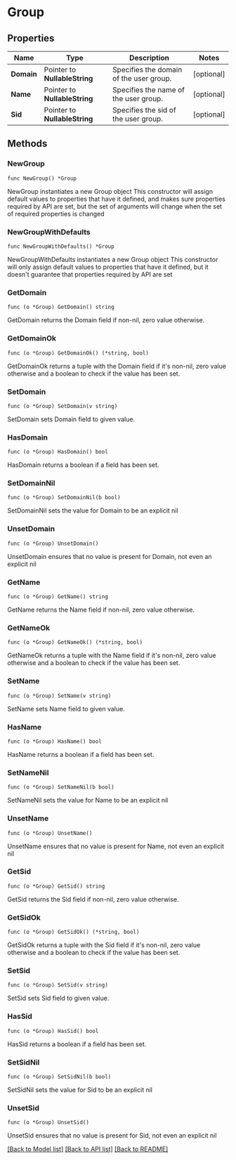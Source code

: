 # Group

## Properties

Name | Type | Description | Notes
------------ | ------------- | ------------- | -------------
**Domain** | Pointer to **NullableString** | Specifies the domain of the user group. | [optional] 
**Name** | Pointer to **NullableString** | Specifies the name of the user group. | [optional] 
**Sid** | Pointer to **NullableString** | Specifies the sid of the user group. | [optional] 

## Methods

### NewGroup

`func NewGroup() *Group`

NewGroup instantiates a new Group object
This constructor will assign default values to properties that have it defined,
and makes sure properties required by API are set, but the set of arguments
will change when the set of required properties is changed

### NewGroupWithDefaults

`func NewGroupWithDefaults() *Group`

NewGroupWithDefaults instantiates a new Group object
This constructor will only assign default values to properties that have it defined,
but it doesn't guarantee that properties required by API are set

### GetDomain

`func (o *Group) GetDomain() string`

GetDomain returns the Domain field if non-nil, zero value otherwise.

### GetDomainOk

`func (o *Group) GetDomainOk() (*string, bool)`

GetDomainOk returns a tuple with the Domain field if it's non-nil, zero value otherwise
and a boolean to check if the value has been set.

### SetDomain

`func (o *Group) SetDomain(v string)`

SetDomain sets Domain field to given value.

### HasDomain

`func (o *Group) HasDomain() bool`

HasDomain returns a boolean if a field has been set.

### SetDomainNil

`func (o *Group) SetDomainNil(b bool)`

 SetDomainNil sets the value for Domain to be an explicit nil

### UnsetDomain
`func (o *Group) UnsetDomain()`

UnsetDomain ensures that no value is present for Domain, not even an explicit nil
### GetName

`func (o *Group) GetName() string`

GetName returns the Name field if non-nil, zero value otherwise.

### GetNameOk

`func (o *Group) GetNameOk() (*string, bool)`

GetNameOk returns a tuple with the Name field if it's non-nil, zero value otherwise
and a boolean to check if the value has been set.

### SetName

`func (o *Group) SetName(v string)`

SetName sets Name field to given value.

### HasName

`func (o *Group) HasName() bool`

HasName returns a boolean if a field has been set.

### SetNameNil

`func (o *Group) SetNameNil(b bool)`

 SetNameNil sets the value for Name to be an explicit nil

### UnsetName
`func (o *Group) UnsetName()`

UnsetName ensures that no value is present for Name, not even an explicit nil
### GetSid

`func (o *Group) GetSid() string`

GetSid returns the Sid field if non-nil, zero value otherwise.

### GetSidOk

`func (o *Group) GetSidOk() (*string, bool)`

GetSidOk returns a tuple with the Sid field if it's non-nil, zero value otherwise
and a boolean to check if the value has been set.

### SetSid

`func (o *Group) SetSid(v string)`

SetSid sets Sid field to given value.

### HasSid

`func (o *Group) HasSid() bool`

HasSid returns a boolean if a field has been set.

### SetSidNil

`func (o *Group) SetSidNil(b bool)`

 SetSidNil sets the value for Sid to be an explicit nil

### UnsetSid
`func (o *Group) UnsetSid()`

UnsetSid ensures that no value is present for Sid, not even an explicit nil

[[Back to Model list]](../README.md#documentation-for-models) [[Back to API list]](../README.md#documentation-for-api-endpoints) [[Back to README]](../README.md)


